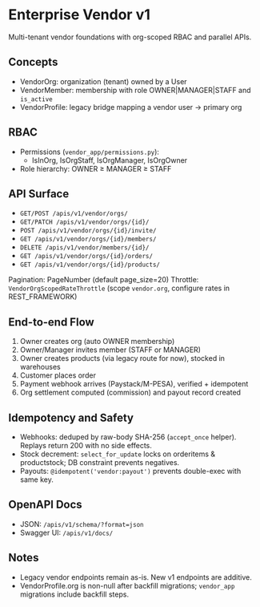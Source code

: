 # Enterprise Vendor v1

Multi-tenant vendor foundations with org-scoped RBAC and parallel APIs.

## Concepts
- VendorOrg: organization (tenant) owned by a User
- VendorMember: membership with role OWNER|MANAGER|STAFF and `is_active`
- VendorProfile: legacy bridge mapping a vendor user -> primary org

## RBAC
- Permissions (`vendor_app/permissions.py`):
  - IsInOrg, IsOrgStaff, IsOrgManager, IsOrgOwner
- Role hierarchy: OWNER ≥ MANAGER ≥ STAFF

## API Surface
- `GET/POST /apis/v1/vendor/orgs/`
- `GET/PATCH /apis/v1/vendor/orgs/{id}/`
- `POST /apis/v1/vendor/orgs/{id}/invite/`
- `GET /apis/v1/vendor/orgs/{id}/members/`
- `DELETE /apis/v1/vendor/members/{id}/`
- `GET /apis/v1/vendor/orgs/{id}/orders/`
- `GET /apis/v1/vendor/orgs/{id}/products/`

Pagination: PageNumber (default page_size=20)
Throttle: `VendorOrgScopedRateThrottle` (scope `vendor.org`, configure rates in REST_FRAMEWORK)

## End-to-end Flow
1) Owner creates org (auto OWNER membership)
2) Owner/Manager invites member (STAFF or MANAGER)
3) Owner creates products (via legacy route for now), stocked in warehouses
4) Customer places order
5) Payment webhook arrives (Paystack/M-PESA), verified + idempotent
6) Org settlement computed (commission) and payout record created

## Idempotency and Safety
- Webhooks: deduped by raw-body SHA-256 (`accept_once` helper). Replays return 200 with no side effects.
- Stock decrement: `select_for_update` locks on orderitems & productstock; DB constraint prevents negatives.
- Payouts: `@idempotent('vendor:payout')` prevents double-exec with same key.

## OpenAPI Docs
- JSON: `/apis/v1/schema/?format=json`
- Swagger UI: `/apis/v1/docs/`

## Notes
- Legacy vendor endpoints remain as-is. New v1 endpoints are additive.
- VendorProfile.org is non-null after backfill migrations; `vendor_app` migrations include backfill steps.
